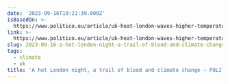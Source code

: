 ```yaml
---
date: '2023-09-16T19:21:39.000Z'
isBasedOn: >-
  https://www.politico.eu/article/uk-heat-london-waves-higher-temperatures-climate-change/
link: >-
  https://www.politico.eu/article/uk-heat-london-waves-higher-temperatures-climate-change/
slug: 2023-09-16-a-hot-london-night-a-trail-of-blood-and-climate-change-politico
tags:
  - climate
  - uk
title: 'A hot London night, a trail of blood and climate change – POLITICO'
---
```


